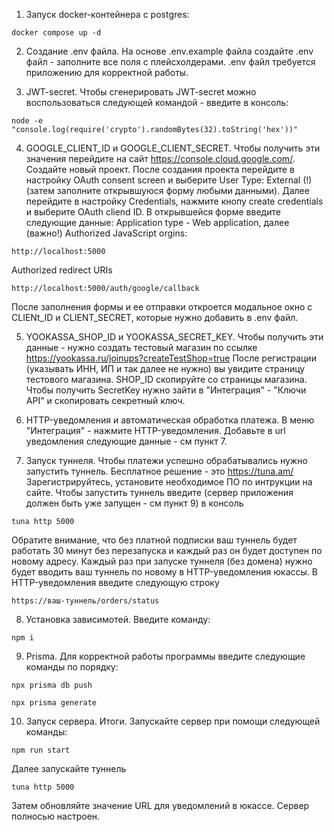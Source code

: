 1. Запуск docker-контейнера с postgres:
```
docker compose up -d
```
2. Создание .env файла. На основе .env.example файла создайте .env файл - заполните все поля с плейсхолдерами. .env файл требуется приложению для корректной работы.

3. JWT-secret. Чтобы сгенерировать JWT-secret можно воспользоваться следующей командой - введите в консоль:
```
node -e "console.log(require('crypto').randomBytes(32).toString('hex'))"
```

4. GOOGLE_CLIENT_ID и GOOGLE_CLIENT_SECRET. Чтобы получить эти значения перейдите на сайт https://console.cloud.google.com/. Создайте новый проект. После создания проекта перейдите в настройку OAuth consent screen и выберите User Type: External (!) (затем заполните открывшуюся форму любыми данными). Далее перейдите в настройку Credentials, нажмите кнопу create credentials и выберите OAuth cliend ID. В открывшейся форме введите следующие данные: Application type - Web application, далее (важно!)
Authorized JavaScript orgins:
```
http://localhost:5000
```
Authorized redirect URIs
```
http://localhost:5000/auth/google/callback
```
После заполнения формы и ее отправки откроется модальное окно с CLIENt_ID и CLIENT_SECRET, которые нужно добавить в .env файл.

5. YOOKASSA_SHOP_ID и YOOKASSA_SECRET_KEY. Чтобы получить эти данные - нужно создать тестовый магазин по ссылке https://yookassa.ru/joinups?createTestShop=true После регистрации (указывать ИНН, ИП и так далее не нужно) вы увидите страницу тестового магазина. SHOP_ID скопируйте со страницы магазина. Чтобы получить SecretKey нужно зайти в "Интеграция" - "Ключи API" и скопировать секретный ключ.

6. HTTP-уведомления и автоматическая обработка платежа. В меню "Интеграция" - нажмите HTTP-уведомления. Добавьте в url уведомления следующие данные - см пункт 7.

7. Запуск туннеля. Чтобы платежи успешно обрабатывались нужно запустить туннель. Бесплатное решение - это https://tuna.am/ Зарегистрируйтесь, установите необходимое ПО по интрукции на сайте. Чтобы запустить туннель введите (сервер приложения должен быть уже запущен - см пункт 9) в консоль
```
tuna http 5000
```
Обратите внимание, что без платной подписки ваш туннель будет работать 30 минут без перезапуска и каждый раз он будет доступен по новому адресу.
Каждый раз при запуске туннеля (без домена) нужно будет вводить ваш туннель по новому в HTTP-уведомления юкассы. В HTTP-уведомления введите следующую строку
```
https://ваш-туннель/orders/status
```
8. Установка зависимотей. Введите команду:
```
npm i
```
9. Prisma. Для корректной работы программы введите следующие команды по порядку:
```
npx prisma db push
```
```
npx prisma generate
```
10. Запуск сервера. Итоги. Запускайте сервер при помощи следующей команды:
```
npm run start
```
Далее запускайте туннель
```
tuna http 5000
```
Затем обновляйте значение URL для уведомлений в юкассе.
Сервер полносью настроен.
